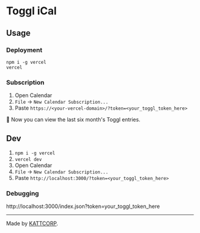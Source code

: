 # Toggl iCal

## Usage

### Deployment

```shell
npm i -g vercel
vercel
```

### Subscription

1. Open Calendar
2. `File` -> `New Calendar Subscription...`
3. Paste `https://<your-vercel-domain>/?token=<your_toggl_token_here>`

🎉 Now you can view the last six month's Toggl entries.

## Dev

1. `npm i -g vercel`
2. `vercel dev`
3. Open Calendar
4. `File` -> `New Calendar Subscription...`
5. Paste `http://localhost:3000/?token=<your_toggl_token_here>`

### Debugging

http://localhost:3000/index.json?token=your_toggl_token_here

---

Made by [KATTCORP](http://kattcorp.com).
